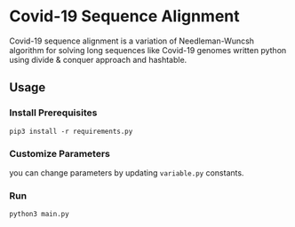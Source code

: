 # Covid-19 Sequence Alignment
Covid-19 sequence alignment is a variation of Needleman-Wuncsh algorithm for solving long sequences like Covid-19 genomes written python using divide & conquer approach and hashtable.

## Usage
### Install Prerequisites
```
pip3 install -r requirements.py 
```
### Customize Parameters
you can change parameters by updating `variable.py` constants.

### Run
```
python3 main.py 
```

